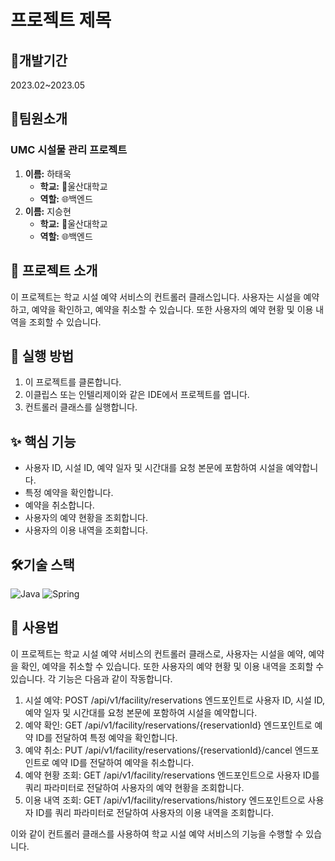 # 프로젝트 제목

## 📅개발기간
2023.02~2023.05

## 👥팀원소개
### UMC 시설물 관리 프로젝트

1. **이름:** 하태욱
   - **학교:** 🏫울산대학교
   - **역할:** 🌐백엔드
2. **이름:** 지승현
   - **학교:** 🏫울산대학교
   - **역할:** 🌐백엔드

## 📜 프로젝트 소개
이 프로젝트는 학교 시설 예약 서비스의 컨트롤러 클래스입니다. 사용자는 시설을 예약하고, 예약을 확인하고, 예약을 취소할 수 있습니다. 또한 사용자의 예약 현황 및 이용 내역을 조회할 수 있습니다.

## 🚀 실행 방법
1. 이 프로젝트를 클론합니다.
2. 이클립스 또는 인텔리제이와 같은 IDE에서 프로젝트를 엽니다.
3. 컨트롤러 클래스를 실행합니다.

## ✨ 핵심 기능
- 사용자 ID, 시설 ID, 예약 일자 및 시간대를 요청 본문에 포함하여 시설을 예약합니다.
- 특정 예약을 확인합니다.
- 예약을 취소합니다.
- 사용자의 예약 현황을 조회합니다.
- 사용자의 이용 내역을 조회합니다.

## 🛠️기술 스택
![Java](https://img.shields.io/badge/Java-007396?style=for-the-badge&logo=java&logoColor=white)
![Spring](https://img.shields.io/badge/Spring_Framework-6DB33F?style=for-the-badge&logo=spring&logoColor=white)

## 📄 사용법
이 프로젝트는 학교 시설 예약 서비스의 컨트롤러 클래스로, 사용자는 시설을 예약, 예약을 확인, 예약을 취소할 수 있습니다. 또한 사용자의 예약 현황 및 이용 내역을 조회할 수 있습니다. 각 기능은 다음과 같이 작동합니다.
1. 시설 예약: POST /api/v1/facility/reservations 엔드포인트로 사용자 ID, 시설 ID, 예약 일자 및 시간대를 요청 본문에 포함하여 시설을 예약합니다.
2. 예약 확인: GET /api/v1/facility/reservations/{reservationId} 엔드포인트로 예약 ID를 전달하여 특정 예약을 확인합니다.
3. 예약 취소: PUT /api/v1/facility/reservations/{reservationId}/cancel 엔드포인트로 예약 ID를 전달하여 예약을 취소합니다.
4. 예약 현황 조회: GET /api/v1/facility/reservations 엔드포인트으로 사용자 ID를 쿼리 파라미터로 전달하여 사용자의 예약 현황을 조회합니다.
5. 이용 내역 조회: GET /api/v1/facility/reservations/history 엔드포인트으로 사용자 ID를 쿼리 파라미터로 전달하여 사용자의 이용 내역을 조회합니다.

이와 같이 컨트롤러 클래스를 사용하여 학교 시설 예약 서비스의 기능을 수행할 수 있습니다.